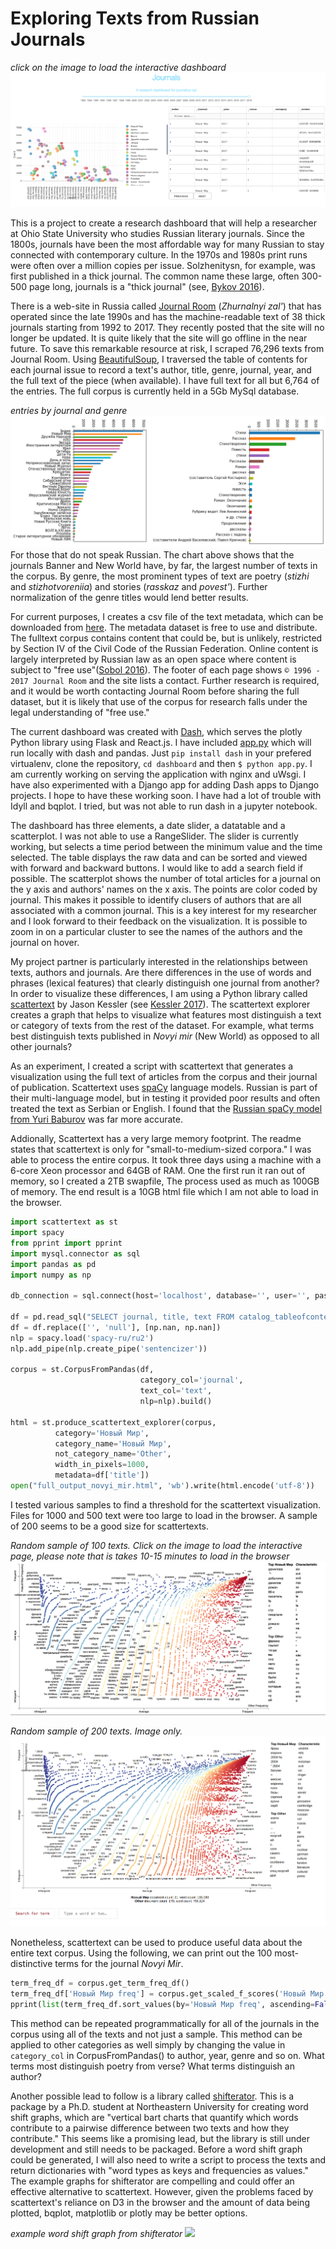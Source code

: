 # Exploring Texts from Russian Journals

*click on the image to load the interactive dashboard*
[![](https://github.com/apjanco/dashboard/raw/master/Screen%20Shot%202019-04-11%20at%202.57.13%20PM.png)](http://104.236.220.106:8000/)

This is a project to create a research dashboard that will help a researcher at Ohio State University who studies Russian literary journals. Since the 1800s, journals have been the most affordable way for many Russian to stay connected with contemporary culture.  In the 1970s and 1980s print runs were often over a million copies per issue. Solzhenitysn, for example, was first published in a thick journal.  The common name these large, often 300-500 page long, journals is a "thick journal" (see, [Bykov 2016](https://pdfs.semanticscholar.org/9cc6/7dc6af51ef662785251651b8a8aa166d3249.pdf)).

There is a web-site in Russia called [Journal Room](http://magazines.russ.ru/) (*Zhurnalnyi zal'*) that has operated since the late 1990s and has the machine-readable text of 38 thick journals starting from 1992 to 2017. They recently posted that the site will no longer be updated. It is quite likely that the site will go offline in the near future. To save this remarkable resource at risk, I scraped 76,296 texts from Journal Room.  Using [BeautifulSoup](https://www.crummy.com/software/BeautifulSoup/bs4/doc/), I traversed the table of contents for each journal issue to record a text's author, title, genre, journal, year, and the full text of the piece (when available).  I have full text for all but 6,764 of the entries.  The full corpus is currently held in a 5Gb MySql database. 

*entries by journal and genre*
![](https://github.com/apjanco/dashboard/raw/master/2graphs.gif)
For those that do not speak Russian.  The chart above shows that the journals Banner and New World have, by far, the largest number of texts in the corpus.  By genre, the most prominent types of text are poetry (*stizhi* and *stizhotvoreniia*) and stories (*rasskaz* and *povest'*).  Further normalization of the genre titles would lend better results.    

For current purposes, I creates a csv file of the text metadata, which can be downloaded from [here](https://haverford.box.com/shared/static/jwp9pd68ffl7tneh9hjob943ikcqg6x4.csv).  The metadata dataset is free to use and distribute.  The fulltext corpus contains content that could be, but is unlikely, restricted by Section IV of the Civil Code of the Russian Federation. Online content is largely interpreted by Russian law as an open space where content is subject to "free use"([Sobol 2016](https://rm.coe.int/1680783347)). The footer of each page shows `© 1996 - 2017 Journal Room` and the site lists a contact. Further research is required, and it would be worth contacting Journal Room before sharing the full dataset, but it is likely that use of the corpus for research falls under the legal understanding of "free use."     

The current dashboard was created with [Dash](https://plot.ly), which serves the plotly Python library using Flask and React.js.  I have included [app.py](https://raw.githubusercontent.com/apjanco/dashboard/master/app.py) which will run locally with dash and pandas.  Just `pip install dash` in your prefered virtualenv, clone the repository, `cd dashboard` and then `$ python app.py`.  I am currently working on serving the application with nginx and uWsgi.  I have also experimented with a Django app for adding Dash apps to Django projects.  I hope to have these working soon.  I have had a lot of trouble with Idyll and bqplot.  I tried, but was not able to run dash in a jupyter notebook.       

The dashboard has three elements, a date slider, a datatable and a scatterplot.  I was not able to use a RangeSlider. The slider is currently working, but selects a time period between the minimum value and the time selected.  The table displays the raw data and can be sorted and viewed with forward and backward buttons.  I would like to add a search field if possible.  The scatterplot shows the number of total articles for a journal on the y axis and authors' names on the x axis.  The points are color coded by journal.  This makes it possible to identify clusers of authors that are all associated with a common journal.  This is a key interest for my researcher and I look forward to their feedback on the visualization.  It is possible to zoom in on a particular cluster to see the names of the authors and the journal on hover.   

My project partner is particularly interested in the relationships between texts, authors and journals. Are there differences in the use of words and phrases (lexical features) that clearly distinguish one journal from another?  In order to visualize these differences, I am using a Python library called [scattertext](https://github.com/JasonKessler/scattertext) by Jason Kessler (see [Kessler 2017](https://arxiv.org/pdf/1703.00565.pdf)).  The scattertext explorer creates a graph that helps to visualize what features most distinguish a text or category of texts from the rest of the dataset. For example, what terms best distinguish texts published in *Novyi mir* (New World) as opposed to all other journals?   

As an experiment, I created a script with scattertext that generates a visualization using the full text of articles from the corpus and their journal of publication.  Scattertext uses [spaCy](https://spacy.io/modelsa) language models.  Russian is part of their multi-language model, but in testing it provided poor results and often treated the text as Serbian or English.  I found that the [Russian spaCy model from Yuri Baburov](https://github.com/buriy/spacy-ru) was far more accurate.  

Addionally, Scattertext has a very large memory footprint. The readme states that scattertext is only for "small-to-medium-sized corpora."  I was able to process the entire corpus.  It took three days using a machine with a 6-core Xeon processor and 64GB of RAM. One the first run it ran out of memory, so I created a 2TB swapfile, The process used as much as 100GB of memory.  The end result is a 10GB html file which I am not able to load in the browser.         

```python 
import scattertext as st
import spacy
from pprint import pprint
import mysql.connector as sql
import pandas as pd
import numpy as np

db_connection = sql.connect(host='localhost', database='', user='', password='')

df = pd.read_sql("SELECT journal, title, text FROM catalog_tableofcontents WHERE text NOT LIKE '' ORDER BY RAND() LIMIT 100", con=db_connection)
df = df.replace(['', 'null'], [np.nan, np.nan])
nlp = spacy.load('spacy-ru/ru2')
nlp.add_pipe(nlp.create_pipe('sentencizer'))

corpus = st.CorpusFromPandas(df,
                             category_col='journal',
                             text_col='text',
                             nlp=nlp).build()

html = st.produce_scattertext_explorer(corpus,
          category='Новый Мир',
          category_name='Новый Мир',
          not_category_name='Other',
          width_in_pixels=1000,
          metadata=df['title'])
open("full_output_novyi_mir.html", 'wb').write(html.encode('utf-8'))
```

I tested various samples to find a threshold for the scattertext visualization.  Files for 1000 and 500 text were too large to load in the browser.  A sample of 200 seems to be a good size for scattertexts. 

*Random sample of 100 texts. Click on the image to load the interactive page, please note that is takes 10-15 minutes to load in the browser*
[![](https://github.com/apjanco/dashboard/raw/master/textviz.jpg)](http://htmlpreview.github.io/?https://www.github.com/apjanco/dashboard/raw/master/sample100.html)

*Random sample of 200 texts. Image only.*
![](https://github.com/apjanco/dashboard/raw/master/220_nzh.png) 

Nonetheless, scattertext can be used to produce useful data about the entire text corpus.  Using the following, we can print out the 100 most-distinctive terms for the journal *Novyi Mir*.    
```python
term_freq_df = corpus.get_term_freq_df()
term_freq_df['Новый Мир freq'] = corpus.get_scaled_f_scores('Новый Мир')
pprint(list(term_freq_df.sort_values(by='Новый Мир freq', ascending=False).index[:100]))
```
This method can be repeated programmatically for all of the journals in the corpus using all of the texts and not just a sample.  This method can be applied to other categories as well simply by changing the value in `category_col` in CorpusFromPandas() to author, year, genre and so on.  What terms most distinguish poetry from verse?  What terms distinguish an author?    

Another possible lead to follow is a library called [shifterator](https://github.com/ryanjgallagher/shifterator).  This is a package by a Ph.D. student at Northeastern University for creating word shift graphs, which are "vertical bart charts that quantify which words contribute to a pairwise difference between two texts and how they contribute."  This seems like a promising lead, but the library is still under development and still needs to be packaged. Before a word shift graph could be generated, I will also need to write a script to process the texts and return dictionaries with "word types as keys and frequencies as values." The example graphs for shifterator are compelling and could offer an effective alternative to scattertext.  However, given the problems faced by scattertext's reliance on D3 in the browser and the amount of data being plotted, bqplot, matplotlib or plotly may be better options. 

*example word shift graph from shifterator*
![](https://github.com/ryanjgallagher/shifterator/raw/master/figures/presidential-speeches_smaller.png)

